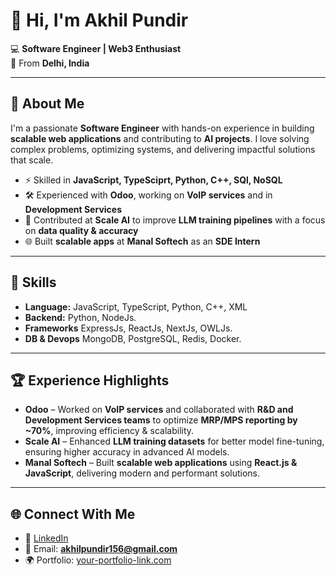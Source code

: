 # 👋 Hi, I'm Akhil Pundir  

💻 **Software Engineer | Web3 Enthusiast**  
📍 From **Delhi, India**  

---

## 🚀 About Me  
I'm a passionate **Software Engineer** with hands-on experience in building **scalable web applications** and contributing to **AI projects**. I love solving complex problems, optimizing systems, and delivering impactful solutions that scale.  

- ⚡ Skilled in **JavaScript, TypeSciprt, Python, C++, SQl, NoSQL**  
- 🛠️ Experienced with **Odoo**, working on **VoIP services** and in **Development Services**  
- 🤖 Contributed at **Scale AI** to improve **LLM training pipelines** with a focus on **data quality & accuracy**  
- 🌐 Built **scalable apps** at **Manal Softech** as an **SDE Intern**  

---

## 🧩 Skills  
- **Language:** JavaScript, TypeScript, Python, C++, XML  
- **Backend:** Python, NodeJs.
- **Frameworks** ExpressJs, ReactJs, NextJs, OWLJs.
- **DB & Devops** MongoDB, PostgreSQL, Redis, Docker.
---

## 🏆 Experience Highlights  
- **Odoo** – Worked on **VoIP services** and collaborated with **R&D and Development Services teams** to optimize **MRP/MPS reporting by ~70%**, improving efficiency & scalability.  
- **Scale AI** – Enhanced **LLM training datasets** for better model fine-tuning, ensuring higher accuracy in advanced AI models.  
- **Manal Softech** – Built **scalable web applications** using **React.js & JavaScript**, delivering modern and performant solutions.  

---

## 🌐 Connect With Me  
- 💼 [LinkedIn](https://www.linkedin.com/in/akhil-pundir/)  
- 📧 Email: **akhilpundir156@gmail.com**  
- 🌍 Portfolio: [your-portfolio-link.com](https://your-portfolio-link.com)  
